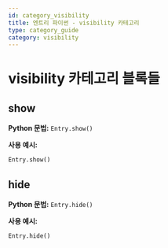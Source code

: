 ```yaml
---
id: category_visibility
title: 엔트리 파이썬 - visibility 카테고리
type: category_guide
category: visibility
---
```


# visibility 카테고리 블록들

## show
**Python 문법:** `Entry.show()`

**사용 예시:**
```python
Entry.show()
```

## hide
**Python 문법:** `Entry.hide()`

**사용 예시:**
```python
Entry.hide()
```


